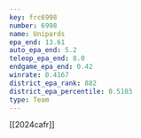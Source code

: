 ```yaml
---
key: frc6998
number: 6998
name: Unipards
epa_end: 13.61
auto_epa_end: 5.2
teleop_epa_end: 8.0
endgame_epa_end: 0.42
winrate: 0.4167
district_epa_rank: 882
district_epa_percentile: 0.5103
type: Team
---
```

[[2024cafr]]

